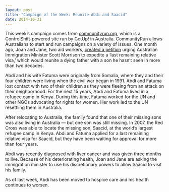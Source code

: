 ```yaml
---
layout: post
title: "Campaign of the Week: Reunite Abdi and Saacid"
date: 2014-10-31
---
```


This week’s campaign comes from [communityrun.org](https://www.communityrun.org/), which is a ControlShift-powered site run by GetUp! in Australia. CommunityRun allows Australians to start and run campaigns on a variety of issues.
One month ago, Joan and Jane, two aid workers, [created a petition](https://www.communityrun.org/petitions/grant-a-dying-father-his-final-wish-to-be-reunited-with-his-son-after-23-years-apart-1) urging Australian Immigration Minister Scott Morrison to expedite a ‘last remaining relative visa,’ which would reunite a dying father with a son he hasn’t seen in more than two decades.

Abdi and his wife Fatuma were originally from Somalia, where they and their four children were living when the civil war began in 1991. Abdi and Fatuma lost contact with two of their children as they were fleeing from an attack on their neighborhood. For the next 15 years, Abdi and Fatuma lived in a refugee camp in Kenya. During this time, Fatuma worked for the UN and other NGOs advocating for rights for women. Her work led to the UN resettling them in Australia.

After relocating to Australia, the family found that one of their missing sons was also living in Australia — but one son was still missing. In 2007, the Red Cross was able to locate the missing son, Saacid, at the world’s largest refugee camp in Kenya. Abdi and Fatuma applied for a last remaining relative visa for Saacid, but they have been waiting for approval for more than four years.

Abdi was recently diagnosed with liver cancer and was given three months to live. Because of his deteriorating health, Joan and Jane are asking the immigration minister to use his discretionary powers to allow Saacid to visit his family.

As of last week, Abdi has been moved to hospice care and his health continues to worsen.



